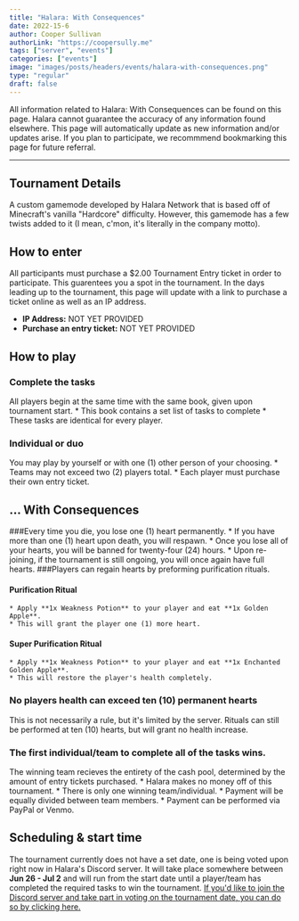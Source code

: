 ```yaml
---
title: "Halara: With Consequences"
date: 2022-15-6
author: Cooper Sullivan
authorLink: "https://coopersully.me"
tags: ["server", "events"]
categories: ["events"]
image: "images/posts/headers/events/halara-with-consequences.png"
type: "regular"
draft: false
---
```


All information related to Halara: With Consequences can be found on this page. Halara cannot guarantee the accuracy
of any information found elsewhere. This page will automatically update as new information and/or updates arise. If you
plan to participate, we recommmend bookmarking this page for future referral.

***

## Tournament Details
A custom gamemode developed by Halara Network that is based off of Minecraft's vanilla
"Hardcore" difficulty. However, this gamemode has a few twists added to it (I mean, c'mon, 
it's literally in the company motto).

## How to enter
All participants must purchase a $2.00 Tournament Entry ticket in order to participate. This guarentees you a spot in the tournament.
In the days leading up to the tournament, this page will update with a link to purchase a ticket online as well as an IP address.
* **IP Address:** NOT YET PROVIDED
* **Purchase an entry ticket:** NOT YET PROVIDED

## How to play

### Complete the tasks
All players begin at the same time with the same book, given upon tournament start.
	* This book contains a set list of tasks to complete
	* These tasks are identical for every player.

### Individual or duo
You may play by yourself or with one (1) other person of your choosing.
	* Teams may not exceed two (2) players total.
	* Each player must purchase their own entry ticket.

## ... With Consequences
###Every time you die, you lose one (1) heart permanently.
	* If you have more than one (1) heart upon death, you will respawn.
	* Once you lose all of your hearts, you will be banned for twenty-four (24) hours.
		* Upon re-joining, if the tournament is still ongoing, you will once again have full hearts.
###Players can regain hearts by preforming purification rituals.
#### Purification Ritual
	* Apply **1x Weakness Potion** to your player and eat **1x Golden Apple**.
	* This will grant the player one (1) more heart.
#### Super Purification Ritual
	* Apply **1x Weakness Potion** to your player and eat **1x Enchanted Golden Apple**.
	* This will restore the player's health completely.
### No players health can exceed ten (10) permanent hearts
This is not necessarily a rule, but it's limited by the server. Rituals can still be performed
at ten (10) hearts, but will grant no health increase.

### The first individual/team to complete all of the tasks wins.
The winning team recieves the entirety of the cash pool, determined by the amount of entry tickets purchased.
	* Halara makes no money off of this tournament.
	* There is only one winning team/individual.
	* Payment will be equally divided between team members.
	* Payment can be performed via PayPal or Venmo.

## Scheduling & start time
The tournament currently does not have a set date, one is being voted upon right now in Halara's Discord server.
It will take place somewhere between **Jun 26 - Jul 2** and will run from the start date until a player/team has
completed the required tasks to win the tournament. [If you'd like to join the Discord server and take part in voting
on the tournament date, you can do so by clicking here.](https://discord.com/invite/ZbrzN5RmyR)